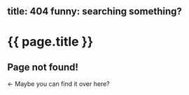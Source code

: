 title: 404
funny: searching something?
---

# {{ page.title }}

## Page not found!

&larr; Maybe you can find it over here?